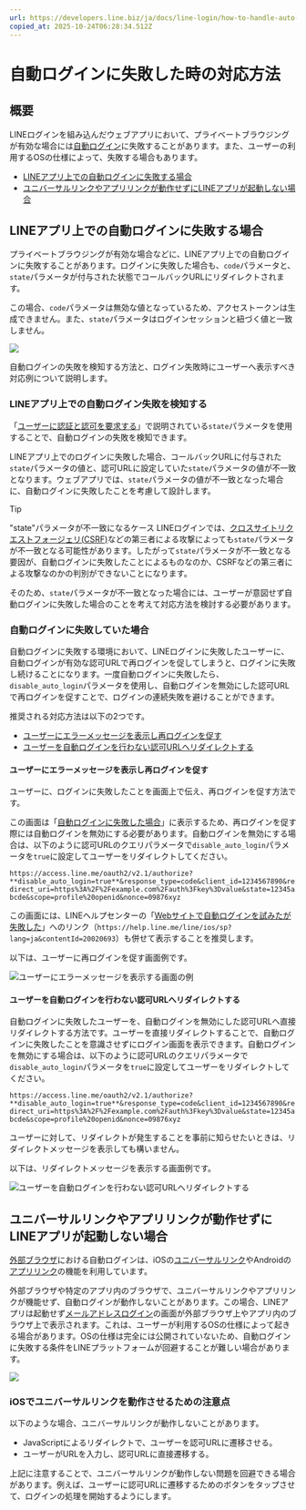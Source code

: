 ```yaml
---
url: https://developers.line.biz/ja/docs/line-login/how-to-handle-auto-login-failure/
copied_at: 2025-10-24T06:28:34.512Z
---
```

# 自動ログインに失敗した時の対応方法

## 概要

LINEログインを組み込んだウェブアプリにおいて、プライベートブラウジングが有効な場合には[自動ログイン](https://developers.line.biz/ja/docs/line-login/integrate-line-login/#line-auto-login)に失敗することがあります。また、ユーザーの利用するOSの仕様によって、失敗する場合もあります。

*   [LINEアプリ上での自動ログインに失敗する場合](#case-auto-login-on-line-app-fails)
*   [ユニバーサルリンクやアプリリンクが動作せずにLINEアプリが起動しない場合](#case-line-app-will-not-launch)

## LINEアプリ上での自動ログインに失敗する場合

プライベートブラウジングが有効な場合などに、LINEアプリ上での自動ログインに失敗することがあります。ログインに失敗した場合も、`code`パラメータと、`state`パラメータが付与された状態でコールバックURLにリダイレクトされます。

この場合、`code`パラメータは無効な値となっているため、アクセストークンは生成できません。また、`state`パラメータはログインセッションと紐づく値と一致しません。

![](https://developers.line.biz/media/line-login/handle-auto-login-failure/auto-login-failure-case-1-ja.png)

自動ログインの失敗を検知する方法と、ログイン失敗時にユーザーへ表示すべき対応例について説明します。

### LINEアプリ上での自動ログイン失敗を検知する

「[ユーザーに認証と認可を要求する](https://developers.line.biz/ja/docs/line-login/integrate-line-login/#making-an-authorization-request)」で説明されている`state`パラメータを使用することで、自動ログインの失敗を検知できます。

LINEアプリ上でのログインに失敗した場合、コールバックURLに付与された`state`パラメータの値と、認可URLに設定していた`state`パラメータの値が不一致となります。ウェブアプリでは、`state`パラメータの値が不一致となった場合に、自動ログインに失敗したことを考慮して設計します。

> [!TIP]
> "state"パラメータが不一致になるケース
> LINEログインでは、[クロスサイトリクエストフォージェリ(CSRF)](https://datatracker.ietf.org/doc/html/rfc6749#section-10.12)などの第三者による攻撃によっても`state`パラメータが不一致となる可能性があります。したがって`state`パラメータが不一致となる要因が、自動ログインに失敗したことによるものなのか、CSRFなどの第三者による攻撃なのかの判別ができないことになります。
> 
> そのため、`state`パラメータが不一致となった場合には、ユーザーが意図せず自動ログインに失敗した場合のことを考えて対応方法を検討する必要があります。

### 自動ログインに失敗していた場合

自動ログインに失敗する環境において、LINEログインに失敗したユーザーに、自動ログインが有効な認可URLで再ログインを促してしまうと、ログインに失敗し続けることになります。一度自動ログインに失敗したら、`disable_auto_login`パラメータを使用し、自動ログインを無効にした認可URLで再ログインを促すことで、ログインの連続失敗を避けることができます。

推奨される対応方法は以下の2つです。

*   [ユーザーにエラーメッセージを表示し再ログインを促す](#recommended-to-log-in-again)
*   [ユーザーを自動ログインを行わない認可URLへリダイレクトする](#redirect-to-authorization-url)

#### ユーザーにエラーメッセージを表示し再ログインを促す

ユーザーに、ログインに失敗したことを画面上で伝え、再ログインを促す方法です。

この画面は「[自動ログインに失敗した場合](#when-automatic-login-fails)」に表示するため、再ログインを促す際には自動ログインを無効にする必要があります。自動ログインを無効にする場合は、以下のように認可URLのクエリパラメータで`disable_auto_login`パラメータを`true`に設定してユーザーをリダイレクトしてください。

`https://access.line.me/oauth2/v2.1/authorize?**disable_auto_login=true**&response_type=code&client_id=1234567890&redirect_uri=https%3A%2F%2Fexample.com%2Fauth%3Fkey%3Dvalue&state=12345abcde&scope=profile%20openid&nonce=09876xyz`

この画面には、LINEヘルプセンターの「[Webサイトで自動ログインを試みたが失敗した](https://help.line.me/line/ios/sp?lang=ja&contentId=20020693)」へのリンク（`https://help.line.me/line/ios/sp?lang=ja&contentId=20020693`）も併せて表示することを推奨します。

以下は、ユーザーに再ログインを促す画面例です。

![ユーザーにエラーメッセージを表示する画面の例](https://developers.line.biz/media/line-login/handle-auto-login-failure/auto-login-failure-message-ja.png)

#### ユーザーを自動ログインを行わない認可URLへリダイレクトする

自動ログインに失敗したユーザーを、自動ログインを無効にした認可URLへ直接リダイレクトする方法です。ユーザーを直接リダイレクトすることで、自動ログインに失敗したことを意識させずにログイン画面を表示できます。自動ログインを無効にする場合は、以下のように認可URLのクエリパラメータで`disable_auto_login`パラメータを`true`に設定してユーザーをリダイレクトしてください。

`https://access.line.me/oauth2/v2.1/authorize?**disable_auto_login=true**&response_type=code&client_id=1234567890&redirect_uri=https%3A%2F%2Fexample.com%2Fauth%3Fkey%3Dvalue&state=12345abcde&scope=profile%20openid&nonce=09876xyz`

ユーザーに対して、リダイレクトが発生することを事前に知らせたいときは、リダイレクトメッセージを表示しても構いません。

以下は、リダイレクトメッセージを表示する画面例です。

![ユーザーを自動ログインを行わない認可URLへリダイレクトする](https://developers.line.biz/media/line-login/handle-auto-login-failure/auto-login-redirect-to-login-ja.png)

## ユニバーサルリンクやアプリリンクが動作せずにLINEアプリが起動しない場合

[外部ブラウザ](https://developers.line.biz/ja/glossary/#external-browser)における自動ログインは、iOSの[ユニバーサルリンク](https://developer.apple.com/documentation/xcode/allowing-apps-and-websites-to-link-to-your-content/)やAndroidの[アプリリンク](https://developer.android.com/training/app-links)の機能を利用しています。

外部ブラウザや特定のアプリ内のブラウザで、ユニバーサルリンクやアプリリンクが機能せず、自動ログインが動作しないことがあります。この場合、LINEアプリは起動せず[メールアドレスログイン](https://developers.line.biz/ja/docs/line-login/integrate-line-login/#mail-or-qrcode-login)の画面が外部ブラウザ上やアプリ内のブラウザ上で表示されます。これは、ユーザーが利用するOSの仕様によって起きる場合があります。OSの仕様は完全には公開されていないため、自動ログインに失敗する条件をLINEプラットフォームが回避することが難しい場合があります。

![](https://developers.line.biz/media/line-login/handle-auto-login-failure/auto-login-failure-case-2-ja.png)

### iOSでユニバーサルリンクを動作させるための注意点

以下のような場合、ユニバーサルリンクが動作しないことがあります。

*   JavaScriptによるリダイレクトで、ユーザーを認可URLに遷移させる。
*   ユーザーがURLを入力し、認可URLに直接遷移する。

上記に注意することで、ユニバーサルリンクが動作しない問題を回避できる場合があります。例えば、ユーザーに認可URLに遷移するためのボタンをタップさせて、ログインの処理を開始するようにします。